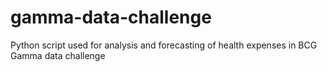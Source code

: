 # gamma-data-challenge
Python script used for analysis and forecasting of health expenses in BCG Gamma data challenge
